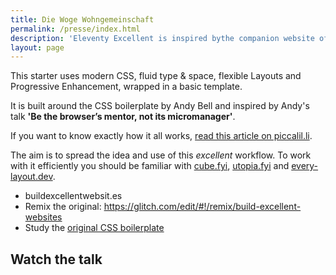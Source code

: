 ```yaml
---
title: Die Woge Wohngemeinschaft
permalink: /presse/index.html
description: 'Eleventy Excellent is inspired bythe companion website of Andy Bell’s talk "Be the browser’s mentor, not its micromanager".'
layout: page
---
```


This starter uses modern CSS, fluid type & space, flexible Layouts and Progressive Enhancement, wrapped in a basic template.

It is built around the CSS boilerplate by Andy Bell and inspired by Andy's talk **'Be the browser’s mentor, not its micromanager'**.

If you want to know exactly how it all works, [read this article on piccalil.li](https://piccalil.li/blog/a-css-project-boilerplate/).

The aim is to spread the idea and use of this _excellent_ workflow. To work with it efficiently you should be familiar with [cube.fyi](https://cube.fyi/), [utopia.fyi](https://utopia.fyi/) and [every-layout.dev](https://every-layout.dev/).

- buildexcellentwebsit.es
- Remix the original: https://glitch.com/edit/#!/remix/build-excellent-websites
- Study the [original CSS boilerplate](https://github.com/Set-Creative-Studio/cube-boilerplate/tree/main)

## Watch the talk

<div><custom-youtube @slug="JqnMI1AXl6w" @label="Andy Bell – Be the browser’s mentor, not its micromanager"> </custom-youtube></div>

